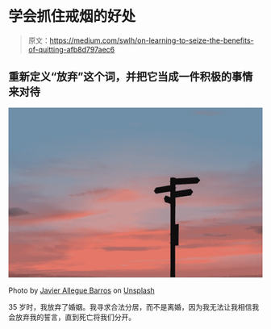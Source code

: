 # 学会抓住戒烟的好处

> 原文：<https://medium.com/swlh/on-learning-to-seize-the-benefits-of-quitting-afb8d797aec6>

## 重新定义“放弃”这个词，并把它当成一件积极的事情来对待

![](img/51f16a1e9ada58e486d89d78fd0e49f6.png)

Photo by [Javier Allegue Barros](https://unsplash.com/photos/C7B-ExXpOIE?utm_source=unsplash&utm_medium=referral&utm_content=creditCopyText) on [Unsplash](https://unsplash.com/search/photos/choice?utm_source=unsplash&utm_medium=referral&utm_content=creditCopyText)

35 岁时，我放弃了婚姻。我寻求合法分居，而不是离婚，因为我无法让我相信我会放弃我的誓言，直到死亡将我们分开。